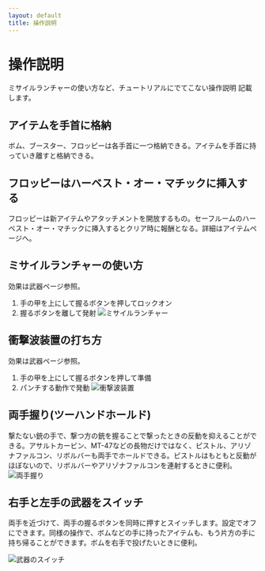 ```yaml
---
layout: default
title: 操作説明
---
```

# 操作説明
ミサイルランチャーの使い方など、チュートリアルにでてこない操作説明
記載します。

## アイテムを手首に格納
ボム、ブースター、フロッピーは各手首に一つ格納できる。アイテムを手首に持っていき離すと格納できる。

## フロッピーはハーベスト・オー・マチックに挿入する
フロッピーは新アイテムやアタッチメントを開放するもの。セーフルームのハーベスト・オー・マチックに挿入するとクリア時に報酬となる。詳細はアイテムページへ。

## ミサイルランチャーの使い方
効果は武器ページ参照。
1. 手の甲を上にして握るボタンを押してロックオン
1. 握るボタンを離して発射
![ミサイルランチャー](https://user-images.githubusercontent.com/1223395/167611019-bec692f2-1c5e-43d9-b2f2-dcc65ab7b653.gif)

## 衝撃波装置の打ち方
効果は武器ページ参照。
1. 手の甲を上にして握るボタンを押して準備
1. パンチする動作で発動
![衝撃波装置](https://user-images.githubusercontent.com/1223395/167611118-f6b56170-df34-46c5-9604-2c9dcfa39b44.gif)

## 両手握り(ツーハンドホールド)
撃たない銃の手で、撃つ方の銃を握ることで撃ったときの反動を抑えることができる。アサルトカービン、MT-47などの長物だけではなく、ピストル、アリゾナファルコン、リボルバーも両手でホールドできる。ピストルはもともと反動がほぼないので、リボルバーやアリゾナファルコンを連射するときに便利。
![両手握り](https://user-images.githubusercontent.com/1223395/167611195-46935ead-71df-41b7-82bb-97fbde5831a2.gif)

## 右手と左手の武器をスイッチ
両手を近づけて、両手の握るボタンを同時に押すとスイッチします。設定でオフにできます。同様の操作で、ボムなどの手に持ったアイテムも、もう片方の手に持ち帰ることができます。ボムを右手で投げたいときに便利。

![武器のスイッチ](https://user-images.githubusercontent.com/1223395/167611269-23e56d9f-683d-46f8-92aa-9878d1ad26ef.gif)
